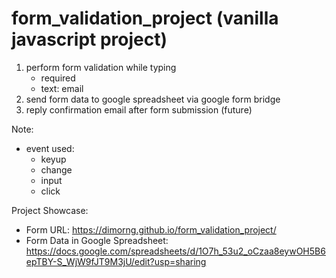 # form_validation_project (vanilla javascript project)

1. perform form validation while typing
    - required
    - text: email
2. send form data to google spreadsheet via google form bridge
3. reply confirmation email after form submission (future)

Note:
- event used: 
    - keyup
    - change
    - input
    - click

Project Showcase:
- Form URL: https://dimorng.github.io/form_validation_project/
- Form Data in Google Spreadsheet: https://docs.google.com/spreadsheets/d/1O7h_53u2_oCzaa8eywOH5B6epTBY-S_WjW9fJT9M3jU/edit?usp=sharing

